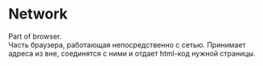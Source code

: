 # Network
Part of browser. <br/>
Часть браузера, работающая непосредственно с сетью. Принимает адреса из вне, соединятся с ними и отдает html-код нужной страницы.

